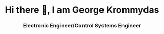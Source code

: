 <h1 align="center">Hi there 👋, I am George Krommydas</h1>
<h3 align="center">Electronic Engineer/Control Systems Engineer</h3>

<!--
**GeoKrom/GeoKrom** is a ✨ _special_ ✨ repository because its `README.md` (this file) appears on your GitHub profile.

Here are some ideas to get you started:

- 🔭 I’m currently pursuing a master's deggre in Automation Systems, in the field of Control Systems and robotics, at [School of Mechanical Engineering](http://www.mech.ntua.gr/en/), [National Technical University of Athens](https://www.ntua.gr/en/)

